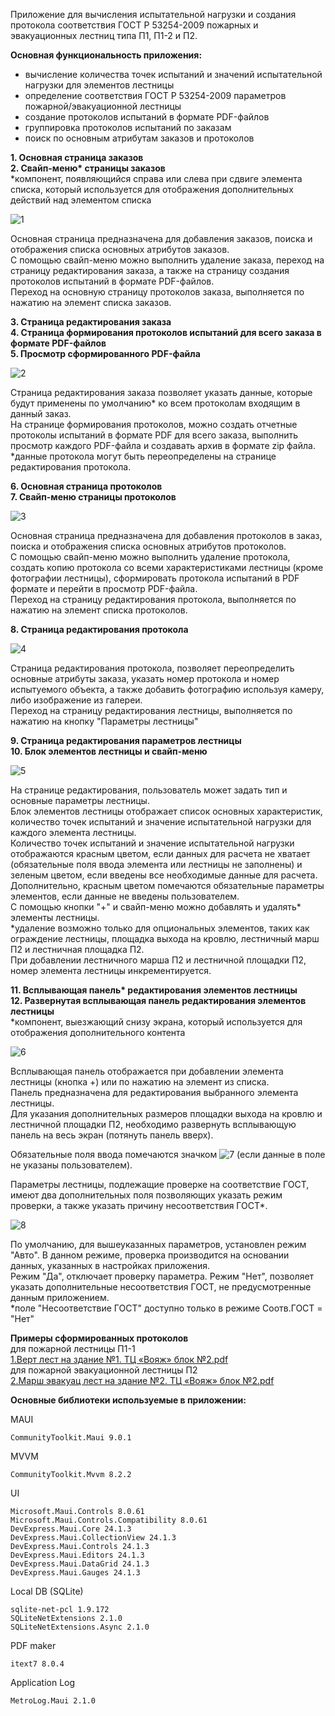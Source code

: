 Приложение для вычисления испытательной нагрузки и создания протокола соответствия ГОСТ Р 53254-2009 пожарных и эвакуационных лестниц типа П1, П1-2 и П2.

<b>Основная функциональность приложения:</b>
- вычисление количества точек испытаний и значений испытательной нагрузки для элементов лестницы
- определение соответствия ГОСТ Р 53254-2009 параметров пожарной/эвакуационной лестницы 
- создание протоколов испытаний в формате PDF-файлов
- группировка протоколов испытаний по заказам
- поиск по основным атрибутам заказов и протоколов

<b>1. Основная страница заказов</b><br>
<b>2. Свайп-меню* страницы заказов</b><br>
*компонент, появляющийся справа или слева при сдвиге элемента списка, который используется для отображения дополнительных действий над элементом списка<br>

![1](https://github.com/AndreiSimanov/FireEscape/assets/145628681/b2d07985-9481-4e8d-9af0-1e87222f22cf)

Основная страница предназначена для добавления заказов, поиска и отображения списка основных атрибутов заказов.<br>
С помощью свайп-меню можно выполнить удаление заказа, переход на страницу редактирования заказа, а также на страницу создания протоколов испытаний в формате PDF-файлов.<br>
Переход на основную страницу протоколов заказа, выполняется по нажатию на элемент списка заказов.<br>

<b>3. Страница редактирования заказа</b><br>
<b>4. Страница формирования протоколов испытаний для всего заказа в формате PDF-файлов</b><br>
<b>5. Просмотр сформированного PDF-файла</b><br>
   
![2](https://github.com/AndreiSimanov/FireEscape/assets/145628681/c243adfe-4fc1-4370-a965-ad04d2ca6fcf)

Страница редактирования заказа позволяет указать данные, которые будут применены по умолчанию* ко всем протоколам входящим в данный заказ.<br> 
На странице формирования протоколов, можно создать отчетные протоколы испытаний в формате PDF для всего заказа, выполнить просмотр каждого PDF-файла и создавать архив в формате zip файла.<br>
*данные протокола могут быть переопределены на странице редактирования протокола.

<b>6. Основная страница протоколов</b><br>
<b>7. Свайп-меню страницы протоколов</b><br>
   
![3](https://github.com/AndreiSimanov/FireEscape/assets/145628681/11225cb4-7857-403b-a44c-c0eb1ed0464f)

Основная страница предназначена для добавления протоколов в заказ, поиска и отображения списка основных атрибутов протоколов.<br>
С помощью свайп-меню можно выполнить удаление протокола, создать копию протокола со всеми характеристиками лестницы (кроме фотографии лестницы), сформировать протокола испытаний в PDF формате и перейти в просмотр PDF-файла.<br>
Переход на страницу редактирования протокола, выполняется по нажатию на элемент списка протоколов.

<b>8. Страница редактирования протокола</b><br>
    
![4](https://github.com/AndreiSimanov/FireEscape/assets/145628681/4f2012b2-555a-46f2-bed6-1ba49fe0b783)

Страница редактирования протокола, позволяет переопределить основные атрибуты заказа, указать номер протокола и номер испытуемого объекта, а также добавить фотографию используя камеру, либо изображение из галереи.<br>
Переход на страницу редактирования лестницы, выполняется по нажатию на кнопку "Параметры лестницы"

<b>9. Страница редактирования параметров лестницы</b><br>
<b>10. Блок элементов лестницы и свайп-меню</b><br>

![5](https://github.com/AndreiSimanov/FireEscape/assets/145628681/bc1e2d21-d0a2-4a76-88b4-d587b0395ac0)

На странице редактирования, пользователь может задать тип и основные параметры лестницы.<br>
Блок элементов лестницы отображает список основных характеристик, количество точек испытаний и значение испытательной нагрузки для каждого элемента лестницы.<br>
Количество точек испытаний и значение испытательной нагрузки отображаются красным цветом, если данных для расчета не хватает (обязательные поля ввода элемента или лестницы не заполнены) 
и зеленым цветом, если введены все необходимые данные для расчета. Дополнительно, красным цветом помечаются обязательные параметры элементов, если данные не введены пользователем.<br>
С помощью кнопки "+" и свайп-меню можно добавлять и удалять* элементы лестницы.<br>
*удаление возможно только для опциональных элементов, таких как ограждение лестницы, площадка выхода на кровлю, лестничный марш П2 и лестничная площадка П2.<br>
При добавлении лестничного марша П2 и лестничной площадки П2, номер элемента лестницы инкрементируется.
 
<b>11. Всплывающая панель* редактирования элементов лестницы</b><br>
<b>12. Развернутая всплывающая панель редактирования элементов лестницы</b><br>
*компонент, выезжающий снизу экрана, который используется для отображения дополнительного контента

![6](https://github.com/AndreiSimanov/FireEscape/assets/145628681/7f372b9f-3ce6-4c18-8286-aba2a622f687)

Всплывающая панель отображается при добавлении элемента лестницы (кнопка +) или по нажатию на элемент из списка.<br>
Панель предназначена для редактирования выбранного элемента лестницы.<br>
Для указания дополнительных размеров площадки выхода на кровлю и лестничной площадки П2, необходимо развернуть всплывающую панель на весь экран (потянуть панель вверх).<br>

Обязательные поля ввода помечаются значком 
![7](https://github.com/AndreiSimanov/FireEscape/assets/145628681/82b1c0b4-e40b-4357-9bd4-dd36fbb70761)
(если данные в поле не указаны пользователем).<br>

Параметры лестницы, подлежащие проверке на соответствие ГОСТ, имеют два дополнительных поля позволяющих указать режим проверки, а также указать причину несоответствия ГОСТ*.<br>

![8](https://github.com/AndreiSimanov/FireEscape/assets/145628681/6fc1cb27-8b25-4da5-aefc-bc6d9e0f4276)


По умолчанию, для вышеуказанных параметров, установлен режим "Авто". В данном режиме, проверка производится на основании данных, указанных в настройках приложения.<br>
Режим "Да", отключает проверку параметра. Режим "Нет", позволяет указать дополнительные несоответствия ГОСТ, не предусмотренные данным приложением.<br>
*поле "Несоответствие ГОСТ" доступно только в режиме Соотв.ГОСТ = "Нет"

<b>Примеры сформированных протоколов</b><br>
для пожарной лестницы П1-1<br>
[1.Верт лест на здание №1. ТЦ «Вояж» блок №2.pdf](https://github.com/user-attachments/files/16012828/1.1.2.pdf)<br>
для пожарной эвакуационной лестницы П2<br>
[2.Марш эвакуац лест на здание №2. ТЦ «Вояж» блок №2.pdf](https://github.com/user-attachments/files/16012830/2.2.2.pdf)<br>

<b>Основные библиотеки используемые в приложении:</b><br>

MAUI

	CommunityToolkit.Maui 9.0.1

MVVM

	CommunityToolkit.Mvvm 8.2.2

UI

	Microsoft.Maui.Controls 8.0.61
	Microsoft.Maui.Controls.Compatibility 8.0.61
	DevExpress.Maui.Core 24.1.3
	DevExpress.Maui.CollectionView 24.1.3
	DevExpress.Maui.Controls 24.1.3
	DevExpress.Maui.Editors 24.1.3
	DevExpress.Maui.DataGrid 24.1.3
	DevExpress.Maui.Gauges 24.1.3

Local DB (SQLite)

	sqlite-net-pcl 1.9.172
	SQLiteNetExtensions 2.1.0
	SQLiteNetExtensions.Async 2.1.0

PDF maker

	itext7 8.0.4
	
Application Log

	MetroLog.Maui 2.1.0
